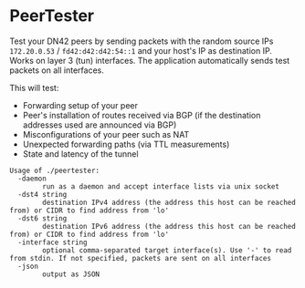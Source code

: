 # PeerTester

Test your DN42 peers by sending packets with the random source IPs ``172.20.0.53`` / ``fd42:d42:d42:54::1`` and your host's IP as destination IP.
Works on layer 3 (tun) interfaces. The application automatically sends test packets on all interfaces.

This will test:
- Forwarding setup of your peer
- Peer's installation of routes received via BGP (if the destination addresses used are announced via BGP)
- Misconfigurations of your peer such as NAT
- Unexpected forwarding paths (via TTL measurements)
- State and latency of the tunnel

````
Usage of ./peertester:
  -daemon
        run as a daemon and accept interface lists via unix socket
  -dst4 string
        destination IPv4 address (the address this host can be reached from) or CIDR to find address from 'lo'
  -dst6 string
        destination IPv6 address (the address this host can be reached from) or CIDR to find address from 'lo'
  -interface string
        optional comma-separated target interface(s). Use '-' to read from stdin. If not specified, packets are sent on all interfaces
  -json
        output as JSON
````